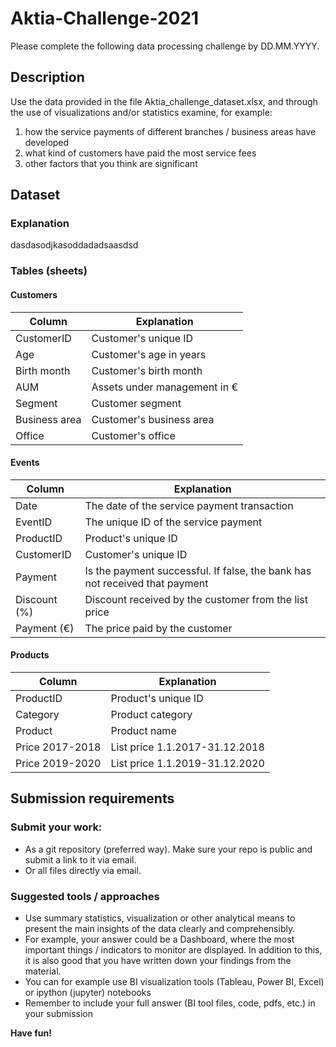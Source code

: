 # Aktia-Challenge-2021

Please complete the following data processing challenge by DD.MM.YYYY.

## Description
Use the data provided in the file Aktia_challenge_dataset.xlsx, and through the use of visualizations and/or statistics examine, for example:
1. how the service payments of different branches / business areas have developed
1. what kind of customers have paid the most service fees
1. other factors that you think are significant

## Dataset
### Explanation
dasdasodjkasoddadadsaasdsd

### Tables (sheets)
#### Customers
Column | Explanation
------------ | -------------
CustomerID | Customer's unique ID
Age | Customer's age in years
Birth month | Customer's birth month
AUM | Assets under management in €
Segment | Customer segment
Business area | Customer's business area
Office | Customer's office

#### Events
Column | Explanation
------------ | -------------
Date | The date of the service payment transaction
EventID |The unique ID of the service payment
ProductID | Product's unique ID
CustomerID | Customer's unique ID
Payment | Is the payment successful. If false, the bank has not received that payment
Discount (%) | Discount received by the customer from the list price
Payment (€) | The price paid by the customer

#### Products
Column | Explanation
------------ | -------------
ProductID | Product's unique ID
Category | Product category
Product | Product name
Price 2017-2018 | List price 1.1.2017-31.12.2018
Price 2019-2020 | List price 1.1.2019-31.12.2020

## Submission requirements
### Submit your work:
* As a git repository (preferred way). Make sure your repo is public and submit a link to it via email.
* Or all files directly via email.

### Suggested tools / approaches

* Use summary statistics, visualization or other analytical means to present the main insights of the data clearly and comprehensibly. 
* For example, your answer could be a Dashboard, where the most important things / indicators to monitor are displayed. In addition to this, it is also good that you have written down your findings from the material.
* You can for example use BI visualization tools (Tableau, Power BI, Excel) or ipython (jupyter) notebooks
* Remember to include your full answer (BI tool files, code, pdfs, etc.) in your submission  

**Have fun!**
